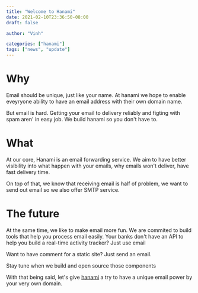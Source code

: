 ```yaml
---
title: "Welcome to Hanami"
date: 2021-02-10T23:36:50-08:00
draft: false

author: "Vinh"

categories: ["hanami"]
tags: ["news", "update"]
---
```


# Why

Email should be unique, just like your name. At hanami we hope to enable eveyryone ability to have an email address with their own domain name.

But email is hard. Getting your email to delivery reliably and figting with
spam aren' in easy job. We build hanami so you don't have to.

# What

At our core, Hanami is an email forwarding service. We aim to have
better visibility into what happen with your emails, why emails won't
deliver, have fast delivery time.

On top of that, we know that receiving email is half of problem, we want
to send out email so we also offer SMTP service.

# The future

At the same time, we like to make email more fun. We are commited to
build tools that help you process email easily. Your banks don't have an
API to help you build a real-time activity tracker? Just use email

Want to have comment for a static site? Just send an email.

Stay tune when we build and open source those components

With that being said, let's give [hanami](https://hanami.run) a try to
have a unique email power by your very own domain.
